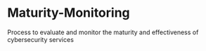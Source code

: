 # Maturity-Monitoring
Process to evaluate and monitor the maturity and effectiveness of cybersecurity services
